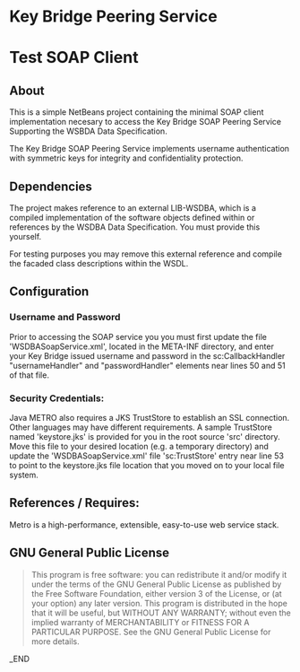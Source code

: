 #  Key Bridge Peering Service 
#  Test SOAP Client 
 
##  About  
  
This is a simple NetBeans project containing the minimal SOAP client implementation
necesary to access the Key Bridge SOAP Peering Service Supporting the WSBDA Data Specification.

The Key Bridge SOAP Peering Service implements username authentication with
symmetric keys for integrity and confidentiality protection.

## Dependencies
The project makes reference to an external LIB-WSDBA, which is a compiled implementation
of the software objects defined within or references by the WSDBA Data Specification.
You must provide this yourself.

For testing purposes you may remove this external reference and compile the facaded class 
descriptions within the WSDL.
  
##  Configuration
  
### Username and Password
Prior to accessing the SOAP service you you must first update the file 'WSDBASoapService.xml', 
located in the META-INF directory, and enter your Key Bridge issued username and password in the
sc:CallbackHandler "usernameHandler" and "passwordHandler" elements near
lines 50 and 51 of that file.
  
### Security Credentials: 
Java METRO also requires a JKS TrustStore to establish an SSL connection. 
Other languages may have different requirements. A sample TrustStore named
 'keystore.jks' is provided for you in the root source 'src' directory. 
 Move this file to your desired location (e.g. a temporary directory) and 
 update the 'WSDBASoapService.xml' file 'sc:TrustStore' entry near line 53 to
  point to the keystore.jks file location that you moved on to your local file system.

## References / Requires:
  [METRO]: https://metro.java.net/
  Metro is a high-performance, extensible, easy-to-use web service stack.

## GNU General Public License
> This program is free software: you can redistribute it and/or modify it under the terms of the GNU General Public License as published by the Free Software Foundation, either version 3 of the License, or (at your option) any later version.
> This program is distributed in the hope that it will be useful, but WITHOUT ANY WARRANTY; without even the implied warranty of MERCHANTABILITY or FITNESS FOR A PARTICULAR PURPOSE.  See the GNU General Public License for more details.

_END
